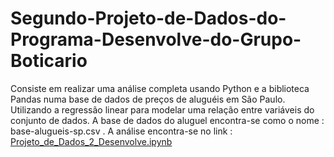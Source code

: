 # Segundo-Projeto-de-Dados-do-Programa-Desenvolve-do-Grupo-Boticario

Consiste em realizar uma análise completa usando Python e a biblioteca Pandas numa base de dados de preços de aluguéis em São Paulo. Utilizando a regressão linear para modelar uma relação entre variáveis do conjunto de dados.
A base de dados do aluguel encontra-se como o nome  : base-alugueis-sp.csv  .
A análise encontra-se no link : [Projeto_de_Dados_2_Desenvolve.ipynb](/Projeto_de_Dados_2_Desenvolve.ipynb)

